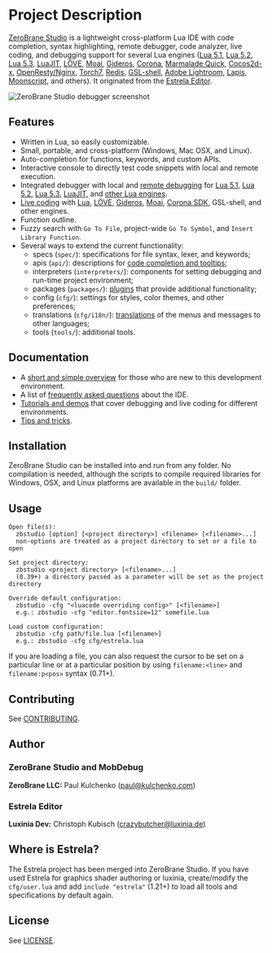 # Project Description

[ZeroBrane Studio](http://studio.zerobrane.com/) is a lightweight cross-platform Lua IDE with code completion,
syntax highlighting, remote debugger, code analyzer, live coding,
and debugging support for several Lua engines
([Lua 5.1](http://studio.zerobrane.com/doc-lua-debugging),
[Lua 5.2](http://studio.zerobrane.com/doc-lua52-debugging),
[Lua 5.3](http://studio.zerobrane.com/doc-lua53-debugging),
[LuaJIT](http://studio.zerobrane.com/doc-luajit-debugging),
[LÖVE](http://notebook.kulchenko.com/zerobrane/love2d-debugging),
[Moai](http://notebook.kulchenko.com/zerobrane/moai-debugging-with-zerobrane-studio),
[Gideros](http://notebook.kulchenko.com/zerobrane/gideros-debugging-with-zerobrane-studio-ide),
[Corona](http://notebook.kulchenko.com/zerobrane/debugging-and-live-coding-with-corona-sdk-applications-and-zerobrane-studio),
[Marmalade Quick](http://notebook.kulchenko.com/zerobrane/marmalade-quick-debugging-with-zerobrane-studio),
[Cocos2d-x](http://notebook.kulchenko.com/zerobrane/cocos2d-x-simulator-and-on-device-debugging-with-zerobrane-studio),
[OpenResty/Nginx](http://notebook.kulchenko.com/zerobrane/debugging-openresty-nginx-lua-scripts-with-zerobrane-studio),
[Torch7](http://notebook.kulchenko.com/zerobrane/torch-debugging-with-zerobrane-studio),
[Redis](http://notebook.kulchenko.com/zerobrane/redis-lua-debugging-with-zerobrane-studio),
[GSL-shell](http://notebook.kulchenko.com/zerobrane/gsl-shell-debugging-with-zerobrane-studio),
[Adobe Lightroom](http://notebook.kulchenko.com/zerobrane/debugging-lightroom-plugins-zerobrane-studio-ide),
[Lapis](http://notebook.kulchenko.com/zerobrane/lapis-debugging-with-zerobrane-studio),
[Moonscript](http://notebook.kulchenko.com/zerobrane/moonscript-debugging-with-zerobrane-studio),
and others). It originated from the [Estrela Editor](http://www.luxinia.de/index.php/Estrela/).

![ZeroBrane Studio debugger screenshot](http://studio.zerobrane.com/images/debugging.png)

## Features

* Written in Lua, so easily customizable.
* Small, portable, and cross-platform (Windows, Mac OSX, and Linux).
* Auto-completion for functions, keywords, and custom APIs.
* Interactive console to directly test code snippets with local and remote execution.
* Integrated debugger with local and [remote debugging](http://studio.zerobrane.com/doc-remote-debugging)
for [Lua 5.1](http://studio.zerobrane.com/doc-lua-debugging),
[Lua 5.2](http://studio.zerobrane.com/doc-lua52-debugging),
[Lua 5.3](http://studio.zerobrane.com/doc-lua53-debugging),
[LuaJIT](http://studio.zerobrane.com/doc-luajit-debugging),
and [other Lua engines](http://studio.zerobrane.com/documentation#debugging).
* [Live coding](http://studio.zerobrane.com/documentation#live_coding)
with [Lua](http://notebook.kulchenko.com/zerobrane/live-coding-in-lua-bret-victor-style),
[LÖVE](http://notebook.kulchenko.com/zerobrane/live-coding-with-love),
[Gideros](http://notebook.kulchenko.com/zerobrane/gideros-live-coding-with-zerobrane-studio-ide),
[Moai](http://notebook.kulchenko.com/zerobrane/live-coding-with-moai-and-zerobrane-studio),
[Corona SDK](http://notebook.kulchenko.com/zerobrane/debugging-and-live-coding-with-corona-sdk-applications-and-zerobrane-studio),
GSL-shell, and other engines.
* Function outline.
* Fuzzy search with `Go To File`, project-wide `Go To Symbol`, and `Insert Library Function`.
* Several ways to extend the current functionality:
  - specs (`spec/`): specifications for file syntax, lexer, and keywords;
  - apis (`api/`): descriptions for [code completion and tooltips](http://studio.zerobrane.com/doc-api-auto-complete);
  - interpreters (`interpreters/`): components for setting debugging and run-time project environment;
  - packages (`packages/`): [plugins](http://studio.zerobrane.com/doc-plugin) that provide additional functionality;
  - config (`cfg/`): settings for styles, color themes, and other preferences;
  - translations (`cfg/i18n/`): [translations](http://studio.zerobrane.com/doc-translation) of the menus and messages to other languages;
  - tools (`tools/`): additional tools.

## Documentation

* A [short and simple overview](http://studio.zerobrane.com/doc-getting-started) for those who are new to this development environment.
* A list of [frequently asked questions](http://studio.zerobrane.com/doc-faq) about the IDE.
* [Tutorials and demos](http://studio.zerobrane.com/tutorials) that cover debugging and live coding for different environments.
* [Tips and tricks](http://studio.zerobrane.com/doc-tips-and-tricks).

## Installation

ZeroBrane Studio can be installed into and run from any folder.
No compilation is needed, although the scripts to compile required libraries for Windows, OSX, and Linux platforms are available in the `build/` folder.

## Usage

```
Open file(s):
  zbstudio [option] [<project directory>] <filename> [<filename>...]
  non-options are treated as a project directory to set or a file to open

Set project directory:
  zbstudio <project directory> [<filename>...]
  (0.39+) a directory passed as a parameter will be set as the project directory

Override default configuration:
  zbstudio -cfg "<luacode overriding config>" [<filename>]
  e.g.: zbstudio -cfg "editor.fontsize=12" somefile.lua

Load custom configuration:
  zbstudio -cfg path/file.lua [<filename>]
  e.g.: zbstudio -cfg cfg/estrela.lua
```

If you are loading a file, you can also request the cursor to be set on a particular line or at a particular position by using `filename:<line>` and `filename:p<pos>` syntax (0.71+).

## Contributing

See [CONTRIBUTING](CONTRIBUTING.md).

## Author

### ZeroBrane Studio and MobDebug

  **ZeroBrane LLC:** Paul Kulchenko (paul@kulchenko.com)

### Estrela Editor

  **Luxinia Dev:** Christoph Kubisch (crazybutcher@luxinia.de)

## Where is Estrela?

The Estrela project has been merged into ZeroBrane Studio. If you have used Estrela
for graphics shader authoring or luxinia, create/modify the `cfg/user.lua` and
add `include "estrela"` (1.21+) to load all tools and specifications by default again.
  
## License

See [LICENSE](LICENSE).
